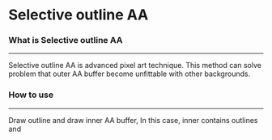 # Selective outline AA
### What is Selective outline AA
---
Selective outline AA is advanced pixel art technique. This method can solve problem that outer AA buffer become unfittable with other backgrounds.

### How to use
---
Draw outline and draw inner AA buffer, In this case, inner contains outlines and 